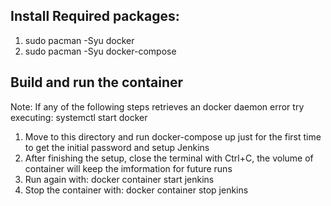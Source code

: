 ## Install Required packages:
1. sudo pacman -Syu docker
2. sudo pacman -Syu docker-compose

## Build and run the container

Note: If any of the following steps retrieves an docker daemon error try executing: systemctl start docker

1. Move to this directory and run docker-compose up just for the first time to get the initial password and setup Jenkins
2. After finishing the setup, close the terminal with Ctrl+C, the volume of container will keep the imformation for future runs
3. Run again with: docker container start jenkins
4. Stop the container with: docker container stop jenkins


